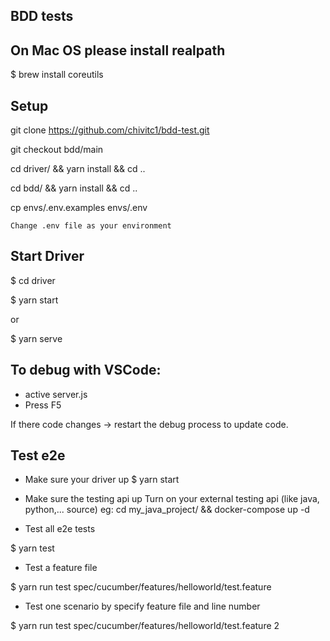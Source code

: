 BDD tests
--------------------

## On Mac OS please install realpath

$ brew install coreutils

## Setup

git clone https://github.com/chivitc1/bdd-test.git

git checkout bdd/main

cd driver/ && yarn install && cd ..

cd bdd/ && yarn install && cd ..

cp envs/.env.examples envs/.env

`Change .env file as your environment`

## Start Driver
$ cd driver

$ yarn start

or 

$ yarn serve

## To debug with VSCode:
- active server.js
- Press F5

If there code changes -> restart the debug process to update code.

## Test e2e
- Make sure your driver up
$ yarn start

- Make sure the testing api up
Turn on your external testing api (like java, python,... source)
eg: cd my_java_project/ && docker-compose up -d

- Test all e2e tests

$ yarn test

- Test a feature file

$ yarn run test spec/cucumber/features/helloworld/test.feature

- Test one scenario by specify feature file and line number

$ yarn run test spec/cucumber/features/helloworld/test.feature 2
